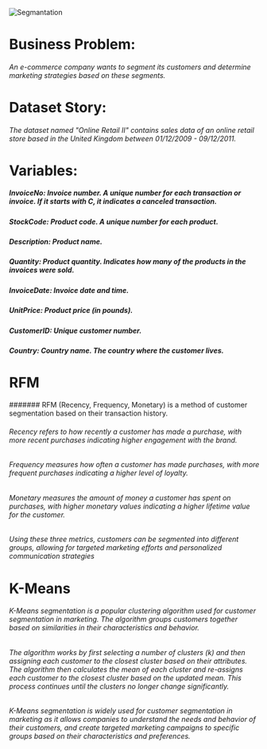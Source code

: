 ![Segmantation](https://entrepreneurhandbook.co.uk/wp-content/uploads/2015/08/Segmenting-a-market.jpg.webp)

# Business Problem:
######  An e-commerce company wants to segment its customers and determine marketing strategies based on these segments.

# Dataset Story:
###### The dataset named "Online Retail II" contains sales data of an online retail store based in the United Kingdom between 01/12/2009 - 09/12/2011.

# Variables:
##### InvoiceNo: Invoice number. A unique number for each transaction or invoice. If it starts with C, it indicates a canceled transaction.
##### StockCode: Product code. A unique number for each product.
##### Description: Product name.
##### Quantity: Product quantity. Indicates how many of the products in the invoices were sold.
##### InvoiceDate: Invoice date and time.
##### UnitPrice: Product price (in pounds).
##### CustomerID: Unique customer number.
##### Country: Country name. The country where the customer lives.

# RFM 
####### RFM (Recency, Frequency, Monetary) is a method of customer segmentation based on their transaction history.
###### Recency refers to how recently a customer has made a purchase, with more recent purchases indicating higher engagement with the brand.
###### Frequency measures how often a customer has made purchases, with more frequent purchases indicating a higher level of loyalty.
###### Monetary measures the amount of money a customer has spent on purchases, with higher monetary values indicating a higher lifetime value for the customer.
###### Using these three metrics, customers can be segmented into different groups, allowing for targeted marketing efforts and personalized communication strategies
# K-Means
###### K-Means segmentation is a popular clustering algorithm used for customer segmentation in marketing. The algorithm groups customers together based on similarities in their characteristics and behavior.
###### The algorithm works by first selecting a number of clusters (k) and then assigning each customer to the closest cluster based on their attributes. The algorithm then calculates the mean of each cluster and re-assigns each customer to the closest cluster based on the updated mean. This process continues until the clusters no longer change significantly.
###### K-Means segmentation is widely used for customer segmentation in marketing as it allows companies to understand the needs and behavior of their customers, and create targeted marketing campaigns to specific groups based on their characteristics and preferences.

